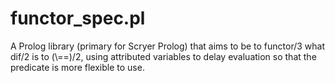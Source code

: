 # functor_spec.pl

A Prolog library (primary for Scryer Prolog) that aims to be to functor/3 what
dif/2 is to (\\==)/2, using attributed variables to delay evaluation so that the
predicate is more flexible to use.
